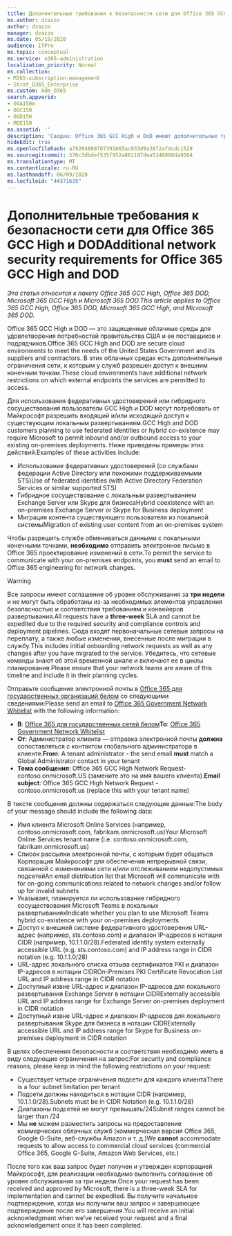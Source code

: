 ```yaml
---
title: Дополнительные требования к безопасности сети для Office 365 GCC High и DoD
ms.author: dzazzo
author: dzazzo
manager: dzazzo
ms.date: 05/19/2020
audience: ITPro
ms.topic: conceptual
ms.service: o365-administration
localization_priority: Normal
ms.collection:
- M365-subscription-management
- Strat_O365_Enterprise
ms.custom: Adm_O365
search.appverid:
- OGA150m
- OGC150
- OGD150
- MOE150
ms.assetid: ''
description: 'Сводка: Office 365 GCC High и DoD имеют дополнительные требования к безопасности сети'
hideEdit: true
ms.openlocfilehash: a79204809787391065ac833d9a3872af4cdc1528
ms.sourcegitcommit: 576c3dbdef535f952a861197dea5348908da9504
ms.translationtype: MT
ms.contentlocale: ru-RU
ms.lasthandoff: 06/09/2020
ms.locfileid: "44371635"
---
```

# <a name="additional-network-security-requirements-for-office-365-gcc-high-and-dod"></a><span data-ttu-id="b9f86-103">Дополнительные требования к безопасности сети для Office 365 GCC High и DOD</span><span class="sxs-lookup"><span data-stu-id="b9f86-103">Additional network security requirements for Office 365 GCC High and DOD</span></span>

<span data-ttu-id="b9f86-104">*Эта статья относится к пакету Office 365 GCC High, Office 365 DOD, Microsoft 365 GCC High и Microsoft 365 DOD.*</span><span class="sxs-lookup"><span data-stu-id="b9f86-104">*This article applies to Office 365 GCC High, Office 365 DOD, Microsoft 365 GCC High, and Microsoft 365 DOD.*</span></span>

<span data-ttu-id="b9f86-105">Office 365 GCC High и DOD — это защищенные облачные среды для удовлетворения потребностей правительства США и ее поставщиков и подрядчиков.</span><span class="sxs-lookup"><span data-stu-id="b9f86-105">Office 365 GCC High and DOD are secure cloud environments to meet the needs of the United States Government and its suppliers and contractors.</span></span>  <span data-ttu-id="b9f86-106">В этих облачных средах есть дополнительные ограничения сети, к которым у служб разрешен доступ к внешним конечным точкам.</span><span class="sxs-lookup"><span data-stu-id="b9f86-106">These cloud environments have additional network restrictions on which external endpoints the services are permitted to access.</span></span>

<span data-ttu-id="b9f86-107">Для использования федеративных удостоверений или гибридного сосуществования пользователи GCC High и DOD могут потребовать от Майкрософт разрешить входящий и/или исходящий доступ к существующим локальным развертываниям.</span><span class="sxs-lookup"><span data-stu-id="b9f86-107">GCC High and DOD customers planning to use federated identities or hybrid co-existence may require Microsoft to permit inbound and/or outbound access to your existing on-premises deployments.</span></span>  <span data-ttu-id="b9f86-108">Ниже приведены примеры этих действий.</span><span class="sxs-lookup"><span data-stu-id="b9f86-108">Examples of these activities include:</span></span>

* <span data-ttu-id="b9f86-109">Использование федеративных удостоверений (со службами федерации Active Directory или похожими поддерживаемыми STS)</span><span class="sxs-lookup"><span data-stu-id="b9f86-109">Use of federated identities (with Active Directory Federation Services or similar supported STS)</span></span>
* <span data-ttu-id="b9f86-110">Гибридное сосуществование с локальным развертыванием Exchange Server или Skype для бизнеса</span><span class="sxs-lookup"><span data-stu-id="b9f86-110">Hybrid coexistence with an on-premises Exchange Server or Skype for Business deployment</span></span>
* <span data-ttu-id="b9f86-111">Миграция контента существующего пользователя из локальной системы</span><span class="sxs-lookup"><span data-stu-id="b9f86-111">Migration of existing user content from an on-premises system</span></span>

<span data-ttu-id="b9f86-112">Чтобы разрешить службе обмениваться данными с локальными конечными точками, **необходимо** отправить электронное письмо в Office 365 проектирование изменений в сети.</span><span class="sxs-lookup"><span data-stu-id="b9f86-112">To permit the service to communicate with your on-premises endpoints, you **must** send an email to Office 365 engineering for network changes.</span></span>

> [!WARNING]
> <span data-ttu-id="b9f86-113">Все запросы имеют соглашение об уровне обслуживания за **три недели** и не могут быть обработаны из-за необходимых элементов управления безопасностью и соответствия требованиям и конвейеров развертывания.</span><span class="sxs-lookup"><span data-stu-id="b9f86-113">All requests have a **three-week** SLA and cannot be expedited due to the required security and compliance controls and deployment pipelines.</span></span>  <span data-ttu-id="b9f86-114">Сюда входят первоначальные сетевые запросы на переплату, а также любые изменения, внесенные после миграции в службу.</span><span class="sxs-lookup"><span data-stu-id="b9f86-114">This includes initial onboarding network requests as well as any changes after you have migrated to the service.</span></span>  <span data-ttu-id="b9f86-115">Убедитесь, что сетевые команды знают об этой временной шкале и включают ее в циклы планирования.</span><span class="sxs-lookup"><span data-stu-id="b9f86-115">Please ensure that your network teams are aware of this timeline and include it in their planning cycles.</span></span>

<span data-ttu-id="b9f86-116">Отправьте сообщение электронной почты в [Office 365 для государственных организаций белом](mailto:o365gwlt@microsoft.com) со следующими сведениями:</span><span class="sxs-lookup"><span data-stu-id="b9f86-116">Please send an email to [Office 365 Government Network Whitelist](mailto:o365gwlt@microsoft.com) with the following information:</span></span>

* <span data-ttu-id="b9f86-117">**В**: [Office 365 для государственных сетей белом](mailto:o365gwlt@microsoft.com)</span><span class="sxs-lookup"><span data-stu-id="b9f86-117">**To**: [Office 365 Government Network Whitelist](mailto:o365gwlt@microsoft.com)</span></span>
* <span data-ttu-id="b9f86-118">**От**: Администратор клиента — отправка электронной почты **должна** сопоставляться с контактом глобального администратора в клиенте.</span><span class="sxs-lookup"><span data-stu-id="b9f86-118">**From**: A tenant administrator - the send email **must** match a Global Administrator contact in your tenant</span></span>
* <span data-ttu-id="b9f86-119">**Тема сообщения**: Office 365 GCC High Network Request-contoso.onmicrosoft.US (замените это на имя вашего клиента).</span><span class="sxs-lookup"><span data-stu-id="b9f86-119">**Email subject**: Office 365 GCC High Network Request - contoso.onmicrosoft.us (replace this with your tenant name)</span></span>

<span data-ttu-id="b9f86-120">В тексте сообщения должны содержаться следующие данные:</span><span class="sxs-lookup"><span data-stu-id="b9f86-120">The body of your message should include the following data:</span></span>

* <span data-ttu-id="b9f86-121">Имя клиента Microsoft Online Services (например, contoso.onmicrosoft.com, fabrikam.onmicrosoft.us)</span><span class="sxs-lookup"><span data-stu-id="b9f86-121">Your Microsoft Online Services tenant name (i.e. contoso.onmicrosoft.com, fabrikam.onmicrosoft.us)</span></span>
* <span data-ttu-id="b9f86-122">Список рассылки электронной почты, с которым будет общаться Корпорация Майкрософт для обеспечения непрерывной связи, связанной с изменениями сети и/или отслеживанием недопустимых подсетей</span><span class="sxs-lookup"><span data-stu-id="b9f86-122">An email distribution list that Microsoft will communicate with for on-going communications related to network changes and/or follow up for invalid subnets</span></span>
* <span data-ttu-id="b9f86-123">Указывает, планируется ли использование гибридного сосуществования Microsoft Teams в локальных развертываниях</span><span class="sxs-lookup"><span data-stu-id="b9f86-123">Indicate whether you plan to use Microsoft Teams hybrid co-existence with your on-premises deployments</span></span>
* <span data-ttu-id="b9f86-124">Доступ к внешней системе федеративного удостоверения URL-адрес (например, sts.contoso.com) и диапазон IP-адресов в нотации CIDR (например, 10.1.1.0/28).</span><span class="sxs-lookup"><span data-stu-id="b9f86-124">Federated identity system externally accessible URL (e.g. sts.contoso.com) and IP address range in CIDR notation (e.g. 10.1.1.0/28)</span></span>
* <span data-ttu-id="b9f86-125">URL-адрес локального списка отзыва сертификатов PKI и диапазон IP-адресов в нотации CIDR</span><span class="sxs-lookup"><span data-stu-id="b9f86-125">On-Premises PKI Certificate Revocation List URL and IP address range in CIDR notation</span></span>
* <span data-ttu-id="b9f86-126">Доступный извне URL-адрес и диапазон IP-адресов для локального развертывания Exchange Server в нотации CIDR</span><span class="sxs-lookup"><span data-stu-id="b9f86-126">Externally accessible URL and IP address range for Exchange Server on-premises deployment in CIDR notation</span></span>
* <span data-ttu-id="b9f86-127">Доступный извне URL-адрес и диапазон IP-адресов для локального развертывания Skype для бизнеса в нотации CIDR</span><span class="sxs-lookup"><span data-stu-id="b9f86-127">Externally accessible URL and IP address range for Skype for Business on-premises deployment in CIDR notation</span></span>

<span data-ttu-id="b9f86-128">В целях обеспечения безопасности и соответствия необходимо иметь в виду следующие ограничения на запрос:</span><span class="sxs-lookup"><span data-stu-id="b9f86-128">For security and compliance reasons, please keep in mind the following restrictions on your request:</span></span>

* <span data-ttu-id="b9f86-129">Существует четыре ограничения подсети для каждого клиента</span><span class="sxs-lookup"><span data-stu-id="b9f86-129">There is a four subnet limitation per tenant</span></span>
* <span data-ttu-id="b9f86-130">Подсети должны находиться в нотации CIDR (например, 10.1.1.0/28).</span><span class="sxs-lookup"><span data-stu-id="b9f86-130">Subnets must be in CIDR Notation (e.g. 10.1.1.0/28)</span></span>
* <span data-ttu-id="b9f86-131">Диапазоны подсетей не могут превышать/24</span><span class="sxs-lookup"><span data-stu-id="b9f86-131">Subnet ranges cannot be larger than /24</span></span>
* <span data-ttu-id="b9f86-132">Мы **не** можем разместить запросы на предоставление коммерческих облачных служб (коммерческая версия Office 365, Google G-Suite, веб-службы Amazon и т. д.)</span><span class="sxs-lookup"><span data-stu-id="b9f86-132">We **cannot** accommodate requests to allow access to commercial cloud services (commercial Office 365, Google G-Suite, Amazon Web Services, etc.)</span></span>

<span data-ttu-id="b9f86-133">После того как ваш запрос будет получен и утвержден корпорацией Майкрософт, для реализации необходимо выполнить соглашение об уровне обслуживания за три недели.</span><span class="sxs-lookup"><span data-stu-id="b9f86-133">Once your request has been received and approved by Microsoft, there is a three-week SLA for implementation and cannot be expedited.</span></span>  <span data-ttu-id="b9f86-134">Вы получите начальное подтверждение, когда мы получили ваш запрос и завершающее подтверждение после его завершения.</span><span class="sxs-lookup"><span data-stu-id="b9f86-134">You will receive an initial acknowledgment when we’ve received your request and a final acknowledgement once it has been completed.</span></span>
